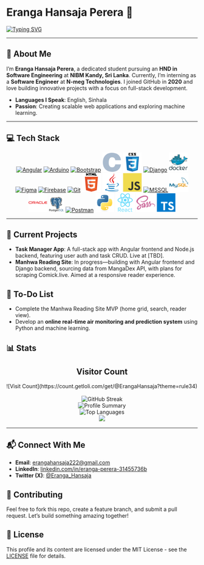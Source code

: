 # Eranga Hansaja Perera 👋

<a href="https://git.io/typing-svg">
  <img src="https://readme-typing-svg.demolab.com?font=Fira+Code&weight=500&size=40&pause=1000&center=true&width=870&height=200&lines=Hi,+I’m+Eranga+Hansaja+Perera+%F0%9F%91%8B;Welcome+to+my+GitHub+Profile!" alt="Typing SVG" />
</a>

---

## 🌟 About Me
I’m **Eranga Hansaja Perera**, a dedicated student pursuing an **HND in Software Engineering** at **NIBM Kandy, Sri Lanka**. Currently, I’m interning as a **Software Engineer** at **N-meg Technologies**. I joined GitHub in **2020** and love building innovative projects with a focus on full-stack development.

- **Languages I Speak**: English, Sinhala
- **Passion**: Creating scalable web applications and exploring machine learning.

---

## 💻 Tech Stack
<p align="center">
  <a href="https://angular.io" target="_blank"><img src="https://angular.io/assets/images/logos/angular/angular.svg" alt="Angular" width="50" height="50"/></a>
  <a href="https://www.arduino.cc/" target="_blank"><img src="https://cdn.worldvectorlogo.com/logos/arduino-1.svg" alt="Arduino" width="50" height="50"/></a>
  <a href="https://getbootstrap.com" target="_blank"><img src="https://github.com/Scar1109/skill-icons/blob/main/icons/Bootstrap.svg" alt="Bootstrap" width="50" height="50"/></a>
  <a href="https://www.cprogramming.com/" target="_blank"><img src="https://raw.githubusercontent.com/devicons/devicon/master/icons/c/c-original.svg" alt="C" width="50" height="50"/></a>
  <a href="https://www.w3schools.com/css/" target="_blank"><img src="https://raw.githubusercontent.com/devicons/devicon/master/icons/css3/css3-original-wordmark.svg" alt="CSS3" width="50" height="50"/></a>
  <a href="https://www.djangoproject.com/" target="_blank"><img src="https://cdn.worldvectorlogo.com/logos/django.svg" alt="Django" width="50" height="50"/></a>
  <a href="https://www.docker.com/" target="_blank"><img src="https://raw.githubusercontent.com/devicons/devicon/master/icons/docker/docker-original-wordmark.svg" alt="Docker" width="50" height="50"/></a>
  <a href="https://www.figma.com/" target="_blank"><img src="https://www.vectorlogo.zone/logos/figma/figma-icon.svg" alt="Figma" width="50" height="50"/></a>
  <a href="https://firebase.google.com/" target="_blank"><img src="https://www.vectorlogo.zone/logos/firebase/firebase-icon.svg" alt="Firebase" width="50" height="50"/></a>
  <a href="https://git-scm.com/" target="_blank"><img src="https://www.vectorlogo.zone/logos/git-scm/git-scm-icon.svg" alt="Git" width="50" height="50"/></a>
  <a href="https://www.w3.org/html/" target="_blank"><img src="https://raw.githubusercontent.com/devicons/devicon/master/icons/html5/html5-original-wordmark.svg" alt="HTML5" width="50" height="50"/></a>
  <a href="https://www.java.com" target="_blank"><img src="https://raw.githubusercontent.com/devicons/devicon/master/icons/java/java-original.svg" alt="Java" width="50" height="50"/></a>
  <a href="https://developer.mozilla.org/en-US/docs/Web/JavaScript" target="_blank"><img src="https://raw.githubusercontent.com/devicons/devicon/master/icons/javascript/javascript-original.svg" alt="JavaScript" width="50" height="50"/></a>
  <a href="https://www.microsoft.com/en-us/sql-server" target="_blank"><img src="https://www.svgrepo.com/show/303229/microsoft-sql-server-logo.svg" alt="MSSQL" width="50" height="50"/></a>
  <a href="https://www.mysql.com/" target="_blank"><img src="https://raw.githubusercontent.com/devicons/devicon/master/icons/mysql/mysql-original-wordmark.svg" alt="MySQL" width="50" height="50"/></a>
  <a href="https://www.oracle.com/" target="_blank"><img src="https://raw.githubusercontent.com/devicons/devicon/master/icons/oracle/oracle-original.svg" alt="Oracle" width="50" height="50"/></a>
  <a href="https://www.postgresql.org" target="_blank"><img src="https://raw.githubusercontent.com/devicons/devicon/master/icons/postgresql/postgresql-original-wordmark.svg" alt="PostgreSQL" width="40" height="40"/></a>
  <a href="https://postman.com" target="_blank"><img src="https://www.vectorlogo.zone/logos/getpostman/getpostman-icon.svg" alt="Postman" width="50" height="50"/></a>
  <a href="https://www.python.org" target="_blank"><img src="https://raw.githubusercontent.com/devicons/devicon/master/icons/python/python-original.svg" alt="Python" width="50" height="50"/></a>
  <a href="https://reactjs.org/" target="_blank"><img src="https://raw.githubusercontent.com/devicons/devicon/master/icons/react/react-original-wordmark.svg" alt="React" width="50" height="50"/></a>
  <a href="https://sass-lang.com" target="_blank"><img src="https://raw.githubusercontent.com/devicons/devicon/master/icons/sass/sass-original.svg" alt="Sass" width="50" height="50"/></a>
  <a href="https://www.typescriptlang.org/" target="_blank"><img src="https://raw.githubusercontent.com/devicons/devicon/master/icons/typescript/typescript-original.svg" alt="TypeScript" width="50" height="50"/></a>
</p>

---

## 🚀 Current Projects
- **Task Manager App**: A full-stack app with Angular frontend and Node.js backend, featuring user auth and task CRUD. Live at [TBD].
- **Manhwa Reading Site**: In progress—building with Angular frontend and Django backend, sourcing data from MangaDex API, with plans for scraping Comick.live. Aimed at a responsive reader experience.

## 🤔 To-Do List
- Complete the Manhwa Reading Site MVP (home grid, search, reader view).
- Develop an **online real-time air monitoring and prediction system** using Python and machine learning.

## 📊 Stats
<div align="center">
  <h2>Visitor Count</h2>
</div>
![Visit Count](https://count.getloli.com/get/@ErangaHansaja?theme=rule34)
<div align="center">
  <br/>
  <img src="https://github-readme-streak-stats.herokuapp.com/?user=ErangaHansaja&theme=dracula" alt="GitHub Streak" />
  <br/>
  <img src="https://github-profile-summary-cards.vercel.app/api/cards/profile-details?username=ErangaHansaja&theme=dracula" alt="Profile Summary" /> 
  <br/>   
  <img height="160" src="https://github-readme-stats.vercel.app/api/top-langs/?username=ErangaHansaja&layout=compact&card_width=300&exclude_repo=Clutter-in-high-school&langs_count=4" alt="Top Languages" />  
  <br/>
  <img src="https://github-profile-trophy.vercel.app/?username=ErangaHansaja&theme=buefy&row=1&column=6" /> 
   
  
</div>

---

## 📬 Connect With Me
- **Email**: [erangahansaja222@gmail.com](mailto:erangahansaja222@gmail.com)
- **LinkedIn**: [linkedin.com/in/eranga-perera-31455736b](https://www.linkedin.com/in/eranga-perera-31455736b/)
- **Twitter (X)**: [@Eranga_Hansaja](https://x.com/Eranga_Hansaja)

## 📝 Contributing
Feel free to fork this repo, create a feature branch, and submit a pull request. Let’s build something amazing together!

## 📜 License
This profile and its content are licensed under the MIT License - see the [LICENSE](LICENSE) file for details.